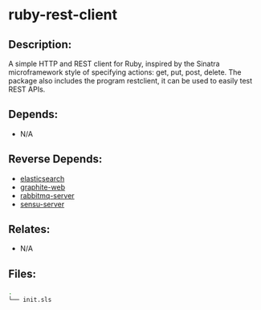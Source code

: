 # ruby-rest-client

## Description:

A simple HTTP and REST client for Ruby, inspired by the Sinatra microframework style of specifying actions: get, put, post, delete. The package also includes the program restclient, it can be used to easily test REST APIs.

## Depends:

  -  N/A

## Reverse Depends:

  -  [elasticsearch](/salt/elasticsearch)
  -  [graphite-web](/salt/graphite-web)
  -  [rabbitmq-server](/salt/rabbitmq-server)
  -  [sensu-server](/salt/sensu-server)

## Relates:

  -  N/A

## Files:

```bash
.
└── init.sls
```
